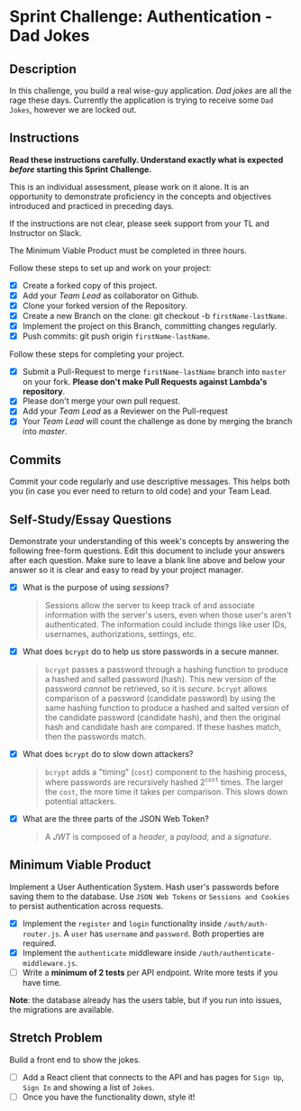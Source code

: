 # Sprint Challenge: Authentication - Dad Jokes

## Description

In this challenge, you build a real wise-guy application. _Dad jokes_ are all the rage these days. Currently the application is trying to receive some `Dad Jokes`, however we are locked out.

## Instructions

**Read these instructions carefully. Understand exactly what is expected _before_ starting this Sprint Challenge.**

This is an individual assessment, please work on it alone. It is an opportunity to demonstrate proficiency in the concepts and objectives introduced and practiced in preceding days.

If the instructions are not clear, please seek support from your TL and Instructor on Slack.

The Minimum Viable Product must be completed in three hours.

Follow these steps to set up and work on your project:

-   [x] Create a forked copy of this project.
-   [x] Add your _Team Lead_ as collaborator on Github.
-   [x] Clone your forked version of the Repository.
-   [x] Create a new Branch on the clone: git checkout -b `firstName-lastName`.
-   [x] Implement the project on this Branch, committing changes regularly.
-   [x] Push commits: git push origin `firstName-lastName`.

Follow these steps for completing your project.

-   [x] Submit a Pull-Request to merge `firstName-lastName` branch into `master` on your fork. **Please don't make Pull Requests against Lambda's repository**.
-   [x] Please don't merge your own pull request.
-   [x] Add your _Team Lead_ as a Reviewer on the Pull-request
-   [x] Your _Team Lead_ will count the challenge as done by merging the branch into _master_.

## Commits

Commit your code regularly and use descriptive messages. This helps both you (in case you ever need to return to old code) and your Team Lead.

## Self-Study/Essay Questions

Demonstrate your understanding of this week's concepts by answering the following free-form questions. Edit this document to include your answers after each question. Make sure to leave a blank line above and below your answer so it is clear and easy to read by your project manager.

-   [x] What is the purpose of using _sessions_?

    > Sessions allow the server to keep track of and associate information with the server's users, even when those user's aren't authenticated. The information could include things like user IDs, usernames, authorizations, settings, etc.

-   [x] What does `bcrypt` do to help us store passwords in a secure manner.

    > `bcrypt` passes a password through a hashing function to produce a hashed and salted password (hash). This new version of the password _cannot_ be retrieved, so it is _secure_. `bcrypt` allows comparison of a password (candidate password) by using the same hashing function to produce a hashed and salted version of the candidate password (candidate hash), and then the original hash and candidate hash are compared. If these hashes match, then the passwords match.

-   [x] What does `bcrypt` do to slow down attackers?

    > `bcrypt` adds a "timing" (`cost`) component to the hashing process, where passwords are recursively hashed 2<sup>`cost`</sup> times. The larger the `cost`, the more time it takes per comparison. This slows down potential attackers.

-   [x] What are the three parts of the JSON Web Token?

    > A _JWT_ is composed of a _header_, a _payload_, and a _signature_.

## Minimum Viable Product

Implement a User Authentication System. Hash user's passwords before saving them to the database. Use `JSON Web Tokens` or `Sessions and Cookies` to persist authentication across requests.

-   [x] Implement the `register` and `login` functionality inside `/auth/auth-router.js`. A `user` has `username` and `password`. Both properties are required.
-   [x] Implement the `authenticate` middleware inside `/auth/authenticate-middleware.js`.
-   [ ] Write a **minimum of 2 tests** per API endpoint. Write more tests if you have time.

**Note**: the database already has the users table, but if you run into issues, the migrations are available.

## Stretch Problem

Build a front end to show the jokes.

-   [ ] Add a React client that connects to the API and has pages for `Sign Up`, `Sign In` and showing a list of `Jokes`.
-   [ ] Once you have the functionality down, style it!
